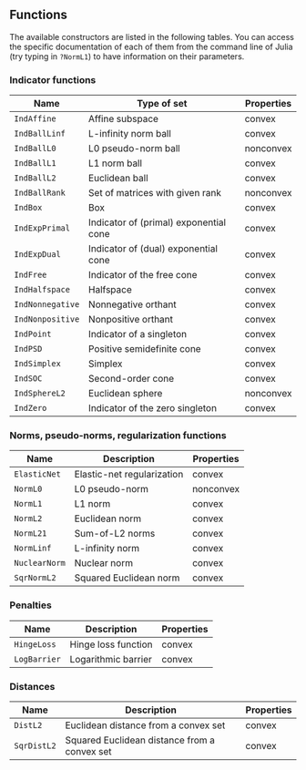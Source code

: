 ## Functions

The available constructors are listed in the following tables.
You can access the specific documentation of each of them from the command line
of Julia (try typing in `?NormL1`) to have information on their parameters.

### Indicator functions

Name            | Type of set                             | Properties
----------------|-----------------------------------------|----------------
`IndAffine`     | Affine subspace                         | convex
`IndBallLinf`   | L-infinity norm ball                    | convex
`IndBallL0`     | L0 pseudo-norm ball                     | nonconvex
`IndBallL1`     | L1 norm ball                            | convex
`IndBallL2`     | Euclidean ball                          | convex
`IndBallRank`   | Set of matrices with given rank         | nonconvex
`IndBox`        | Box                                     | convex
`IndExpPrimal`  | Indicator of (primal) exponential cone  | convex
`IndExpDual`    | Indicator of (dual) exponential cone    | convex
`IndFree`       | Indicator of the free cone              | convex
`IndHalfspace`  | Halfspace                               | convex
`IndNonnegative`| Nonnegative orthant                     | convex
`IndNonpositive`| Nonpositive orthant                     | convex
`IndPoint`      | Indicator of a singleton                | convex
`IndPSD`        | Positive semidefinite cone              | convex
`IndSimplex`    | Simplex                                 | convex
`IndSOC`        | Second-order cone                       | convex
`IndSphereL2`   | Euclidean sphere                        | nonconvex
`IndZero`       | Indicator of the zero singleton         | convex

### Norms, pseudo-norms, regularization functions

Name            | Description                         | Properties
----------------|-------------------------------------|----------------
`ElasticNet`    | Elastic-net regularization          | convex
`NormL0`        | L0 pseudo-norm                      | nonconvex
`NormL1`        | L1 norm                             | convex
`NormL2`        | Euclidean norm                      | convex
`NormL21`       | Sum-of-L2 norms                     | convex
`NormLinf`      | L-infinity norm                     | convex
`NuclearNorm`   | Nuclear norm                        | convex
`SqrNormL2`     | Squared Euclidean norm              | convex

### Penalties

Name            | Description                         | Properties
----------------|-------------------------------------|-----------------
`HingeLoss`     | Hinge loss function                 | convex
`LogBarrier`    | Logarithmic barrier                 | convex

### Distances

Name            | Description                                          | Properties
----------------|------------------------------------------------------|----------------
`DistL2`        | Euclidean distance from a convex set                 | convex
`SqrDistL2`     | Squared Euclidean distance from a convex set         | convex
